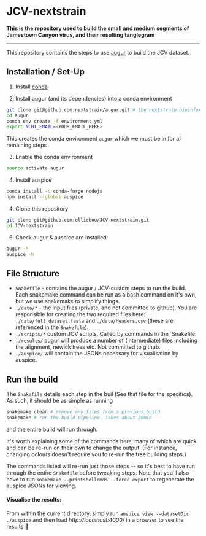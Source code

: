 # JCV-nextstrain

**This is the repository used to build the small and medium segments of Jamestown Canyon virus, and their resulting tanglegram**

---

This repository contains the steps to use [augur]() to build the JCV dataset. 

## Installation / Set-Up

1. Install [conda](https://conda.io/docs/user-guide/install/index.html)

2. Install augur (and its dependencies) into a conda environment
```bash
git clone git@github.com:nextstrain/augur.git # the nextstrain bioinformatics toolkit
cd augur
conda env create -f environment.yml
export NCBI_EMAIL=<YOUR_EMAIL_HERE>
```
This creates the conda environment `augur` which we must be in for all remaining steps

3. Enable the conda environment
```bash
source activate augur
```

4. Install auspice
```bash
conda install -c conda-forge nodejs
npm install --global auspice
```

4. Clone this repository
```bash
git clone git@github.com:elliebou/JCV-nextstrain.git
cd JCV-nextstrain
```

6. Check augur & auspice are installed:
```bash
augur -h
auspice -h
```

## File Structure
* `Snakefile` - contains the augur / JCV-custom steps to run the build. Each snakemake command can be run as a bash command on it's own, but we use snakemake to simplify things.
* `./data/*` - the input files (private, and not committed to github). You are responsible for creating the two required files here: `./data/full_dataset.fasta` and `./data/headers.csv` (these are referenced in the `Snakefile`).
* `./scripts/*` custom JCV scripts. Called by commands in the `Snakefile.
* `./results/` augur will produce a number of (intermediate) files including the alignment, newick trees etc. Not committed to github.
* `./auspice/` will contain the JSONs necessary for visualisation by auspice.


## Run the build
The `Snakefile` details each step in the buil (See that file for the specifics).
As such, it should be as simple as running
```bash
snakemake clean # remove any files from a previous build
snakemake # run the build pipeline. Takes about 40min
```
and the entire build will run through.


It's worth explaining some of the commands here, many of which are quick and can be re-run on their own to change the output. (For instance, changing colours doesn't require you to re-run the tree building steps.)

The commands listed will re-run just those steps -- so it's best to have run through the entire `Snakefile` before tweaking steps. Note that you'll also have to run `snakemake --printshellcmds --force export` to regenerate the auspice JSONs for viewing.


#### Visualise the results:
From within the current directory, simply run `auspice view --datasetDir ./auspice` and then load *http://localhost:4000/* in a browser to see the results :tada:

